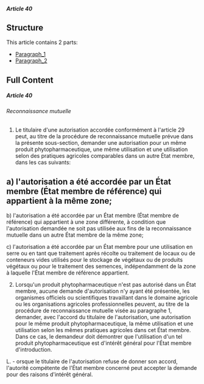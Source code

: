 ##### Article 40

## Structure

This article contains 2 parts:

- [Paragraph_1](./Paragraph_1.md)
- [Paragraph_2](./Paragraph_2.md)

## Full Content

##### Article 40
###### Reconnaissance mutuelle

1. Le titulaire d'une autorisation accordée conformément à l'article 29 peut, au titre de la procédure de reconnaissance mutuelle prévue dans la présente sous-section, demander une autorisation pour un même produit phytopharmaceutique, une même utilisation et une utilisation selon des pratiques agricoles comparables dans un autre État membre, dans les cas suivants:

a) l'autorisation a été accordée par un État membre (État membre de référence) qui appartient à la même zone;
---


b) l'autorisation a été accordée par un État membre (État membre de référence) qui appartient à une zone différente, à condition que l'autorisation demandée ne soit pas utilisée aux fins de la reconnaissance mutuelle dans un autre État membre de la même zone;

c) l'autorisation a été accordée par un État membre pour une utilisation en serre ou en tant que traitement après récolte ou traitement de locaux ou de conteneurs vides utilisés pour le stockage de végétaux ou de produits végétaux ou pour le traitement des semences, indépendamment de la zone à laquelle l'État membre de référence appartient.

2. Lorsqu'un produit phytopharmaceutique n'est pas autorisé dans un État membre, aucune demande d'autorisation n'y ayant été présentée, les organismes officiels ou scientifiques travaillant dans le domaine agricole ou les organisations agricoles professionnelles peuvent, au titre de la procédure de reconnaissance mutuelle visée au paragraphe 1, demander, avec l'accord du titulaire de l'autorisation, une autorisation pour le même produit phytopharmaceutique, la même utilisation et une utilisation selon les mêmes pratiques agricoles dans cet État membre. Dans ce cas, le demandeur doit démontrer que l'utilisation d'un tel produit phytopharmaceutique est d'intérêt général pour l'État membre d'introduction.

L. - orsque le titulaire de l'autorisation refuse de donner son accord, l'autorité compétente de l'État membre concerné peut accepter la demande pour des raisons d'intérêt général.
